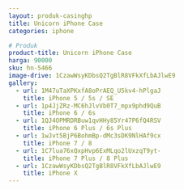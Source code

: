 ```yaml
---
layout: produk-casinghp
title: Unicorn iPhone Case
categories: iphone

# Produk
product-title: Unicorn iPhone Case
harga: 90000
sku: hn-5466
image-drive: 1CzawWsyKDbsQ2TgBlR8VFkXfLbAJlwE9
gallery:
  - url: 1M47uTaXPKxfA8oPrAEQ_U5kv4-hPlgaJ
    title: iPhone 5 / 5s / SE
  - url: 1p4JjZRz-MC6hJlvVb0T7_mpx9phd9QuB
    title: iPhone 6 / 6s
  - url: 1QJ4OPMRDRBuw1qvHHy85Yr47P6fQ4RSV
    title: iPhone 6 Plus / 6s Plus
  - url: 1wJvt5BjP6BohmBp-dMc3sDK9NlHAf9cx
    title: iPhone 7 / 8
  - url: 1C7lua76xQxpHvp6ExMLqo2lUxzqT9yt-
    title: iPhone 7 Plus / 8 Plus
  - url: 1CzawWsyKDbsQ2TgBlR8VFkXfLbAJlwE9
    title: iPhone X
---
```

